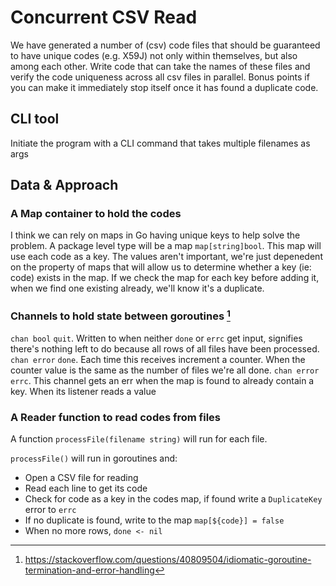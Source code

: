# Concurrent CSV Read

We have generated a number of (csv) code files that should be guaranteed to have unique codes (e.g. X59J) not only within themselves, but also among each other.  Write code that can take the names of these files and verify the code uniqueness across all csv files in parallel. Bonus points if you can make it immediately stop itself once it has found a duplicate code.

## CLI tool

Initiate the program with a CLI command that takes multiple filenames as args

## Data & Approach

### A Map container to hold the codes

I think we can rely on maps in Go having unique keys to help solve the problem. A package level type will be a map `map[string]bool`. This map will use each code as a key. The values aren't important, we're just depenedent on the property of maps that will allow us to determine whether a key (ie: code) exists in the map. If we check the map for each key before adding it, when we find one existing already, we'll know it's a duplicate.

### Channels to hold state between goroutines [^1]

`chan bool` `quit`. Written to when neither `done` or `errc` get input, signifies there's nothing left to do because all rows of all files have been processed.
`chan error` `done`. Each time this receives increment a counter. When the counter value is the same as the number of files we're all done.
`chan error` `errc`. This channel gets an err when the map is found to already contain a key. When its listener reads a value 

### A Reader function to read codes from files

A function `processFile(filename string)` will run for each file.

`processFile()` will run in goroutines and:

- Open a CSV file for reading
- Read each line to get its code
- Check for code as a key in the codes map, if found write a `DuplicateKey` error to `errc`
- If no duplicate is found, write to the map `map[${code}] = false`
- When no more rows, `done <- nil`

[^1]: https://stackoverflow.com/questions/40809504/idiomatic-goroutine-termination-and-error-handling
